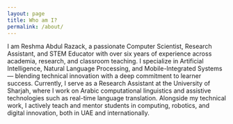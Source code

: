 ```yaml
---
layout: page
title: Who am I?
permalink: /about/
---
```


I am Reshma Abdul Razack, a passionate Computer Scientist, Research Assistant, and STEM Educator with over six years of experience across academia, research, and classroom teaching. I specialize in Artificial Intelligence, Natural Language Processing, and Mobile-Integrated Systems — blending technical innovation with a deep commitment to learner success.
Currently, I serve as a Research Assistant at the University of Sharjah, where I work on Arabic computational linguistics and assistive technologies such as real-time language translation. Alongside my technical work, I actively teach and mentor students in computing, robotics, and digital innovation, both in UAE and internationally.

